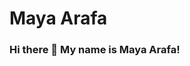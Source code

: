# Maya Arafa
 
### Hi there 👋 My name is Maya Arafa!

<!--
**mayaarafa** is a ✨ _special_ ✨ repository because its `README.md` (this file) appears on your GitHub profile.

Here are some ideas to get you started:

- 🔭 I’m currently working on ...
- 🌱 I’m currently learning ...
- 👯 I’m looking to collaborate on ...
- 🤔 I’m looking for help with ...S
- 💬 Ask me about ...
- 📫 How to reach me: ...
- 😄 Pronouns: ...
- ⚡ Fun fact: ...
-->